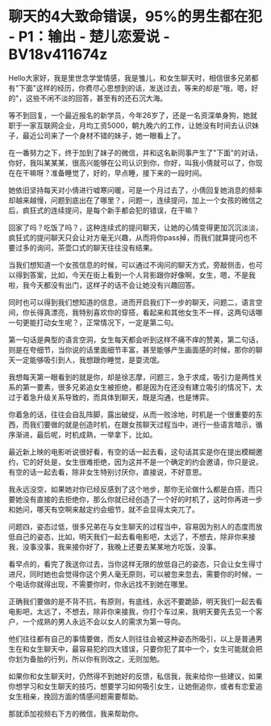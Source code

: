 # 聊天的4大致命错误，95%的男生都在犯 - P1：输出 - 楚儿恋爱说 - BV18v411674z

Hello大家好，我是里世念学堂情感，我是雏儿，和女生聊天时，相信很多兄弟都有"下面"这样的经历，你费尽心思想到的话，发送过去，等来的却是"哦，嗯，好的"，这些不闲不淡的回答，甚至有的还石沉大海。

等不到回复，一个最近报名的新学员，今年26岁了，还是一名资深单身狗，她就职于一家互联网企业，月均工资5000，朝九晚六的工作，让她没有时间去认识妹子，最近公司来了一个身材不错的妹子，她一眼看上了。

在一番努力之下，终于加到了妹子的微信，并和这名新同事产生了"下面"的对话，你好，我叫某某某，很高兴能够在公司认识到你，你好，叫我小倩就可以了，你现在在干嘛呀？准备睡觉了，好的，早点睡，接下来的一段时间。

她依旧坚持每天对小倩进行嘘寒问暖，可是一个月过去了，小倩回复她消息的频率却越来越慢，问题到底出在了哪里？，问题一，连续提问，加上一个女孩的微信之后，疯狂式的连续提问，是每个新手都会犯的错误，在干嘛？

回家了吗？吃饭了吗？，这种连续式的提问聊天，让她的心情变得更加沉沉淡淡，疯狂式的提问聊天只会让对方毫无兴趣，从而将你pass掉，而我们就算提问也不要过多的询问，茶壶口式的聊天往往没有结果。

当我们想知道一个女孩信息的时候，可以通过不询问的聊天方式，旁敲侧击，也可以得到答案，比如，今天在街上看到一个人背影跟你好像啊，女生，嗯，不是我啦，我今天都没有出门，这样子的话不会让她没有兴趣回答。

同时也可以得到我们想知道的信息，进而开启我们下一步的聊天，问题二，语言空间，你长得真漂亮，我特别喜欢你的穿搭，看起来和其他女生不一样，这两句话哪一句更能打动女生呢？，正常情况下，一定是第二句。

第一句话是典型的语言空洞，女生每天都会听到这样不痛不痒的赞美，第二句话，则是在夸细节，当你说的话里面细节丰富，甚至能够产生画面感的时候，那你的聊天一定能够吸引到人，我想跟你睡觉，是耍流氓。

我想每天第一眼看到的就是你，却是徐志摩，问题三，急于求成，吸引力是两性关系的第一要素，很多兄弟追女生被拒绝，都是因为在还没有建立吸引的情况下，太过于着急升级关系导致的，而具体到聊天，既是沟通，也是博弈。

你着急的话，往往会自乱阵脚，露出破绽，从而一败涂地，时机是一个很重要的东西，而我们要做的就是创造时机，在跟女孩聊天过程当中，进行一些语言暗示，循序渐进，最后呢，时机成熟，一举拿下，比如。

最近新上映的电影听说很好看，有空的话一起去看，这句话其实是你在提出模糊邀约，它的好处是，女生很难拒绝，因为这并不是一个确定的约会邀请，你只是说，有空的话一起去看，除非女生特别讨厌你，直接说，不好意思。

我永远没空，如果她对你已经反感到了这个地步，那你无论做什么都是白搭，而只要她没有直接的去拒绝你，那么你就已经创造了一个好的时机了，这时你再进一步和她问，哪天有空啊来敲定约会细节，就不会显得太突兀了。

问题四，姿态过低，很多兄弟在与女生聊天的过程当中，容易因为别人的态度而放低自己的姿态，比如，明天我们一起去看电影吧，太远了，不想去，除非你来接我，没事没事，我来接你好了，我晚上还要去某某地方吃饭，没事。

看早点的，看完了我送你过去，当你这样无限的放低自己的姿态，只会让女生得寸进尺，同时她也会觉得你这个男人毫无原则，可以被忽来忽去，需要你的时候，一个电话你就得出现，不需要你时，你永远找不到她在哪里。

正确我们要做的是不背不抗，有原则，有底线，永远不要跪舔，明天我们一起去看电影吧，太远了，不想去，除非你来接我，你打个车过来，我明天要先去见一个客户，一个成熟的男人永远不会以女人的需求为第一导向。

他们往往都有自己的事情要做，而女人则往往会被这种姿态所吸引，以上是普通男生在和女生聊天中，最容易犯的四大错误，只要你犯了其中一个，女生可能就会把你划为备胎的行列，所以你有则改之，无则加勉。

如果你和女生聊天时，仍然得不到她好的反馈，私信我，我来给你一些建议，如果你想学习和女生聊天的技巧，想要学习如何吸引女生，让她倒追你，或者有恋爱追女生相亲，挽回方面的情感问题需要帮助。

那就添加视频右下方的微信，我来帮助你。